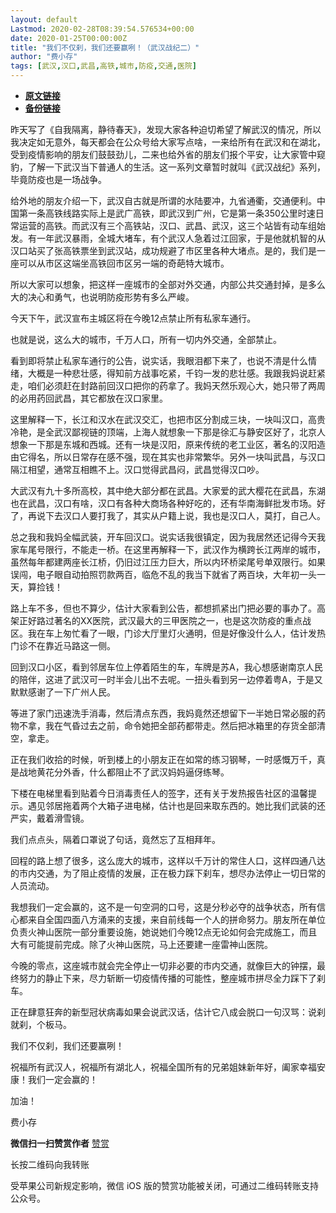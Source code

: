 ```yaml
---
layout: default
Lastmod: 2020-02-28T08:39:54.576534+00:00
date: 2020-01-25T00:00:00Z
title: "我们不仅刹，我们还要赢咧！（武汉战纪二）"
author: "费小存"
tags: [武汉,汉口,武昌,高铁,城市,防疫,交通,医院]
---
```


* [**原文链接**](http://mp.weixin.qq.com/s?__biz=MjM5MjA2OTc2MA==&mid=2449279479&idx=1&sn=f4f5434753792aace5ed536e4af121ce&chksm=b2a2481885d5c10ecf587014497f274ed6dd4b0755c42aa7da8c2184aa429558cd81943eaad8#rd)
* [**备份链接**](https://archive.is/nBgc6)


昨天写了《自我隔离，静待春天》，发现大家各种迫切希望了解武汉的情况，所以我决定如无意外，每天都会在公众号给大家写点啥，一来给所有在武汉和在湖北，受到疫情影响的朋友们鼓鼓劲儿，二来也给外省的朋友们报个平安，让大家管中窥豹，了解一下武汉当下普通人的生活。这一系列文章暂时就叫《武汉战纪》系列，毕竟防疫也是一场战争。

  

给外地的朋友介绍一下，武汉自古就是所谓的水陆要冲，九省通衢，交通便利。中国第一条高铁线路实际上是武广高铁，即武汉到广州，它是第一条350公里时速日常运营的高铁。而武汉有三个高铁站，汉口、武昌、武汉，这三个站皆有动车组始发。有一年武汉暴雨，全城大堵车，有个武汉人急着过江回家，于是他就机智的从汉口站买了张高铁票坐到武汉站，成功规避了市区里各种大堵点。是的，我们是一座可以从市区这端坐高铁回市区另一端的奇葩特大城市。

  

所以大家可以想象，把这样一座城市的全部对外交通，内部公共交通封掉，是多么大的决心和勇气，也说明防疫形势有多么严峻。

  

今天下午，武汉宣布主城区将在今晚12点禁止所有私家车通行。

  

也就是说，这么大的城市，千万人口，所有一切内外交通，全部禁止。

  

看到即将禁止私家车通行的公告，说实话，我眼泪都下来了，也说不清是什么情绪，大概是一种悲壮感，得知前方战事吃紧，千钧一发的悲壮感。我跟我妈说赶紧走，咱们必须赶在封路前回汉口把你的药拿了。我妈天然乐观心大，她只带了两周的必用药回武昌，其它都放在汉口家里。

  

这里解释一下，长江和汉水在武汉交汇，也把市区分割成三块，一块叫汉口，高贵冷艳，是全武汉鄙视链的顶端，上海人就想象一下那是徐汇与静安区好了，北京人想象一下那是东城和西城。还有一块是汉阳，原来传统的老工业区，著名的汉阳造由它得名，所以日常存在感不强，现在其实也非常繁华。另外一块叫武昌，与汉口隔江相望，通常互相瞧不上。汉口觉得武昌闷，武昌觉得汉口吵。

  

大武汉有九十多所高校，其中绝大部分都在武昌。大家爱的武大樱花在武昌，东湖也在武昌，汉口有啥，汉口有各种大商场各种好吃的，还有华南海鲜批发市场。好了，再说下去汉口人要打我了，其实从户籍上说，我也是汉口人，莫打，自己人。

  

总之我和我妈全幅武装，开车回汉口。说实话我很镇定，因为我居然还记得今天我家车尾号限行，不能走一桥。在这里再解释一下，武汉作为横跨长江两岸的城市，虽然每年都建两座长江桥，仍旧过江压力巨大，所以内环桥梁尾号单双限行。如果误闯，电子眼自动拍照罚款两百，临危不乱的我当下就省了两百块，大年初一头一天，算捡钱！

  

路上车不多，但也不算少，估计大家看到公告，都想抓紧出门把必要的事办了。高架正好路过著名的XX医院，武汉最大的三甲医院之一，也是这次防疫的重点战区。我在车上匆忙看了一眼，门诊大厅里灯火通明，但是好像没什么人，估计发热门诊不在靠近马路这一侧。

  

回到汉口小区，看到邻居车位上停着陌生的车，车牌是苏A，我心想感谢南京人民的陪伴，这进了武汉可一时半会儿出不去呢。一扭头看到另一边停着粤A，于是又默默感谢了一下广州人民。

  

等进了家门迅速洗手消毒，然后清点东西，我妈竟然还想留下一半她日常必服的药物不拿，我在气昏过去之前，命令她把全部药都带走。然后把冰箱里的存货全部清空，拿走。

  

正在我们收拾的时候，听到楼上的小朋友正在如常的练习钢琴，一时感慨万千，真是战地黄花分外香，什么都阻止不了武汉妈妈逼伢练琴。

  

下楼在电梯里看到贴着今日消毒责任人的签字，还有关于发热报告社区的温馨提示。遇见邻居拖着两个大箱子进电梯，估计也是回来取东西的。她比我们武装的还严实，戴着滑雪镜。

  

我们点点头，隔着口罩说了句话，竟然忘了互相拜年。

  

回程的路上想了很多，这么庞大的城市，这样以千万计的常住人口，这样四通八达的市内交通，为了阻止疫情的发展，正在极力踩下刹车，想尽办法停止一切日常的人员流动。

  

我想我们一定会赢的，这不是一句空洞的口号，这是分秒必夺的战争状态，所有信心都来自全国四面八方涌来的支援，来自前线每一个人的拼命努力。朋友所在单位负责火神山医院一部分重要设施，她说她们今晚12点无论如何会完成施工，而且大有可能提前完成。除了火神山医院，马上还要建一座雷神山医院。

  

今晚的零点，这座城市就会完全停止一切非必要的市内交通，就像巨大的钟摆，最终努力的静止下来，尽力斩断一切疫情传播的可能性，整座城市拼尽全力踩下了刹车。

  

正在肆意狂奔的新型冠状病毒如果会说武汉话，估计它八成会脱口一句汉骂：说刹就刹，个板马。

  

我们不仅刹，我们还要赢咧！

  

祝福所有武汉人，祝福所有湖北人，祝福全国所有的兄弟姐妹新年好，阖家幸福安康！我们一定会赢的！

  

加油！

  

费小存

 **微信扫一扫赞赏作者** [赞赏](##)

长按二维码向我转账

受苹果公司新规定影响，微信 iOS 版的赞赏功能被关闭，可通过二维码转账支持公众号。

